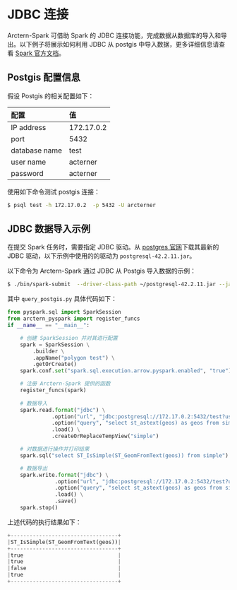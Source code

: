 # JDBC 连接

Arctern-Spark 可借助 Spark 的 JDBC 连接功能，完成数据从数据库的导入和导出。以下例子将展示如何利用 JDBC 从 postgis 中导入数据，更多详细信息请查看 [Spark 官方文档](https://spark.apache.org/docs/latest/sql-data-sources-load-save-functions.html)。

## Postgis 配置信息

假设 Postgis 的相关配置如下：

| 配置 | 值 |
|:-----------|:----------|
|IP address |  172.17.0.2|
|port | 5432|
|database name | test|
|user name | acterner|
|password | acterner|

使用如下命令测试 postgis 连接：

```bash
$ psql test -h 172.17.0.2  -p 5432 -U arcterner
```

## JDBC 数据导入示例

在提交 Spark 任务时，需要指定 JDBC 驱动。从 [postgres 官网](https://jdbc.postgresql.org/download.html)下载其最新的 JDBC 驱动，以下示例中使用的的驱动为 `postgresql-42.2.11.jar`。

以下命令为 Arctern-Spark 通过 JDBC 从 Postgis 导入数据的示例：

```bash
$ ./bin/spark-submit  --driver-class-path ~/postgresql-42.2.11.jar --jars ~/postgresql-42.2.11.jar ~/query_postgis.py 
```

其中 `query_postgis.py` 具体代码如下：

```python
from pyspark.sql import SparkSession
from arctern_pyspark import register_funcs
if __name__ == "__main__":

    # 创建 SparkSession 并对其进行配置
    spark = SparkSession \
        .builder \
        .appName("polygon test") \
        .getOrCreate()
    spark.conf.set("spark.sql.execution.arrow.pyspark.enabled", "true")

    # 注册 Arctern-Spark 提供的函数
    register_funcs(spark)
    
    # 数据导入
    spark.read.format("jdbc") \
              .option("url", "jdbc:postgresql://172.17.0.2:5432/test?user=arcterner&password=arcterner") \
              .option("query", "select st_astext(geos) as geos from simple") \
              .load() \
              .createOrReplaceTempView("simple")

    # 对数据进行操作并打印结果
    spark.sql("select ST_IsSimple(ST_GeomFromText(geos)) from simple").show(20,0)

    # 数据导出
    spark.write.format("jdbc") \
               .option("url", "jdbc:postgresql://172.17.0.2:5432/test?user=arcterner&password=arcterner") \
               .option("query", "select st_astext(geos) as geos from simple") \
               .load() \
               .save()
    spark.stop()
```
上述代码的执行结果如下：

```python
+----------------------------------+                                            
|ST_IsSimple(ST_GeomFromText(geos))|
+----------------------------------+
|true                              |
|true                              |
|false                             |
|true                              |
+----------------------------------+
```